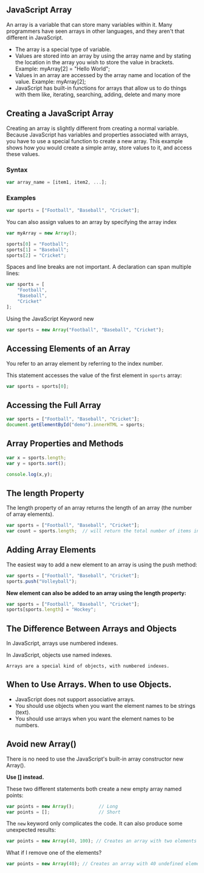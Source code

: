 ## JavaScript Array

An array is a variable that can store many variables within it. Many programmers have seen arrays in other languages, and they aren't that different in JavaScript.

* The array is a special type of variable.
* Values are stored into an array by using the array name and	by stating the location in the array you wish to store the value in brackets. Example: myArray[2] = "Hello World";
* Values in an array are accessed by the array name and location of the value. Example: myArray[2];
* JavaScript has built-in functions for arrays that allow us to do things with them like, iterating, searching, adding, delete and many more

## Creating a JavaScript Array

Creating an array is slightly different from creating a normal variable. Because JavaScript has variables and properties associated with arrays, you have to use a special function to create a new array. This example shows how you would create a simple array, store values to it, and access these values.

### Syntax

``` javascript
var array_name = [item1, item2, ...];    
```

### Examples

``` javascript
var sports = ["Football", "Baseball", "Cricket"];
```

You can also assign values to an array by specifying the array index
``` javascript
var myArray = new Array();

sports[0] = "Football";
sports[1] = "Baseball";
sports[2] = "Cricket";

```

Spaces and line breaks are not important. A declaration can span multiple lines:

``` javascript
var sports = [
    "Football",
    "Baseball",
    "Cricket"
];
```

Using the JavaScript Keyword new

``` javascript
var sports = new Array("Football", "Baseball", "Cricket");
```

## Accessing Elements of an Array
You refer to an array element by referring to the index number.

This statement accesses the value of the first element in `sports` array:
``` javascript
var sports = sports[0];
```

## Accessing the Full Array

``` javascript
var sports = ["Football", "Baseball", "Cricket"];
document.getElementById("demo").innerHTML = sports;
``` 

## Array Properties and Methods

``` javascript
var x = sports.length;
var y = sports.sort();

console.log(x,y);
```

## The length Property
The length property of an array returns the length of an array (the number of array elements).

``` javascript
var sports = ["Football", "Baseball", "Cricket"];
var count = sports.length;  // will return the total number of items in the array i.e 3
```

## Adding Array Elements
The easiest way to add a new element to an array is using the push method:

``` javascript
var sports = ["Football", "Baseball", "Cricket"];
sports.push("Volleyball");
```

**New element can also be added to an array using the length property:**

``` javascript
var sports = ["Football", "Baseball", "Cricket"];
sports[sports.length] = "Hockey";
```

## The Difference Between Arrays and Objects
In JavaScript, arrays use numbered indexes.  

In JavaScript, objects use named indexes.

```
Arrays are a special kind of objects, with numbered indexes.
```

## When to Use Arrays. When to use Objects.

* JavaScript does not support associative arrays.
* You should use objects when you want the element names to be strings (text).
* You should use arrays when you want the element names to be numbers.

## Avoid new Array()
There is no need to use the JavaScript's built-in array constructor new Array().

**Use [] instead.**

These two different statements both create a new empty array named points:

``` javascript
var points = new Array();         // Long
var points = [];                  // Short 
```

The `new` keyword only complicates the code. It can also produce some unexpected results:

``` javascript
var points = new Array(40, 100); // Creates an array with two elements (40 and 100)
```

What if I remove one of the elements?

``` javascript
var points = new Array(40); // Creates an array with 40 undefined elements !!!!!
```
